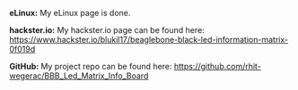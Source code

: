 
**eLinux:**
My eLinux page is done.

**hackster.io:**
My hackster.io page can be found here: https://www.hackster.io/blukil17/beaglebone-black-led-information-matrix-0f019d

**GitHub:**
My project repo can be found here: https://github.com/rhit-wegerac/BBB_Led_Matrix_Info_Board
